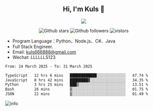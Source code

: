 <h2 align="center"> Hi, I'm Kuls 👋 </h2>
<p align="center">
    <p align="center">
        <img src=" https://avatars.githubusercontent.com/u/42165104?s=460&u=5c7fbf0bce7d4b38a15a44676e6f64b529e47598&v=4"/>
    </p>
    <p align="center">
      <img src="https://img.shields.io/github/stars/hellokuls?style=social" alt="Github stars" />
      <img src="https://img.shields.io/github/followers/hellokuls?style=social" alt="Github followers" />
      <img src="https://visitor-badge.glitch.me/badge?page_id=hellokuls.readme" alt="vistors" />
    </p>
</p>

- Program Language：Python、Node.js、C#、Java
- Full Stack Engineer.
- Email: kuls666888@gmail.com
- Wechat: LLLLLLS123

<!--START_SECTION:waka-->

```txt
From: 24 March 2025 - To: 31 March 2025

TypeScript   12 hrs 6 mins   ████████████░░░░░░░░░░░░░   47.74 %
JavaScript   8 hrs 42 mins   ████████▓░░░░░░░░░░░░░░░░   34.35 %
Python       3 hrs 25 mins   ███▒░░░░░░░░░░░░░░░░░░░░░   13.51 %
Bash         26 mins         ▒░░░░░░░░░░░░░░░░░░░░░░░░   01.75 %
JSON         22 mins         ▒░░░░░░░░░░░░░░░░░░░░░░░░   01.49 %
```

<!--END_SECTION:waka-->

![info](https://github-readme-stats.vercel.app/api?username=hellokuls&show_icons=true&count_private=true&hide=prs&theme=default_repocard)


